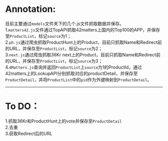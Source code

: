Annotation:
=======
目前主要通过<code>models</code>文件夹下的几个.js文件抓取数据并保存。                       
1.<code>matters42.js</code>文件通过TopAPI抓取42matters上国内的Top100的APP，并保存至<code>ProductList</code>，标记<code>source</code>为1；                           
2.<code>ph.js</code>通过爬虫抓取ProductHunt上的Product，目前只抓取Name和Redirect前的URL，并保存至<code>ProductList</code>，标记<code>source</code>为2；                         
3.<code>next.js</code>通过爬虫抓取36Kr next上的Product，目前只抓取Name和Redirect前的URL，并保存至<code>ProductList</code>，标记<code>source</code>为3；                     
4.<code>dMatters.js</code>查询并返回<code>ProductList</code>上<code>source</code>为1的ProductId</code>，通过42matters上的LookupAPI分别抓取对应的productDetail，并保存至<code>ProductDetail</code>，并将<code>ProductList</code>中的<code>pid</code>作为外键映射到<code>ProductDetail</code>。
                              
-------------------------------------------------------

To DO：
=====
1.抓取36Kr和ProductHunt上的vote并保存至<code>ProductDetail</code>                                 
2.去重                           
3.获取Redirect后的URL                                  
